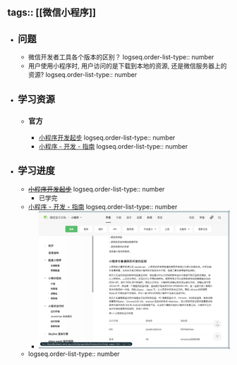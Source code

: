 tags:: [[微信小程序]]
---

- ## 问题
	- 微信开发者工具各个版本的区别？
	  logseq.order-list-type:: number
	- 用户使用小程序时, 用户访问的是下载到本地的资源, 还是微信服务器上的资源?
	  logseq.order-list-type:: number
- ## 学习资源
	- ### 官方
		- [小程序开发起步](https://developers.weixin.qq.com/community/business/course/000264e20a0dd8e69669b609451c0d)
		  logseq.order-list-type:: number
		- [小程序 - 开发 - 指南](https://developers.weixin.qq.com/miniprogram/dev/framework/)
		  logseq.order-list-type:: number
- ## 学习进度
	- ~~[小程序开发起步](https://developers.weixin.qq.com/community/business/course/000264e20a0dd8e69669b609451c0d)~~
	  logseq.order-list-type:: number
		- 已学完
	- [小程序 - 开发 - 指南](https://developers.weixin.qq.com/miniprogram/dev/framework/)
	  logseq.order-list-type:: number
		- ![image.png](../assets/image_1742636351532_0.png)
	- logseq.order-list-type:: number